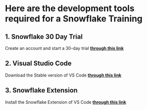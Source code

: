 # Here are the development tools **required** for a Snowflake Training

## 1. Snowflake 30 Day Trial

  Create an account and start a 30-day trial **[through this link](https://signup.snowflake.com/)**

## 2. Visual Studio Code

  Download the Stable version of VS Code **[through this link](https://code.visualstudio.com/)**

## 3. Snowflake Extension

  Install the Snowflake Extension of VS Code **[through this link](https://marketplace.visualstudio.com/items?itemName=snowflake.snowflake-vsc)**

